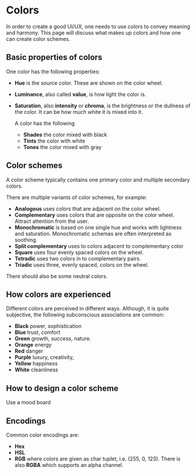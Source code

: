 # Colors

In order to create a good UI/UX, one needs to use colors to convey meaning and
harmony. This page will discuss what makes up colors and how one can create
color schemes.

## Basic properties of colors

One color has the following properties:

- **Hue** is the source color. These are shown on the color wheel.
- **Luminance**, also called **value**, is how light the color is.
- **Saturation**, also **intensity** or **chroma**, is the brightness or the
  dullness of the color. It can be how much white it is mixed into it.

  A color has the following

  - **Shades** the color mixed with black
  - **Tints** the color with white
  - **Tones** the color mixed with gray

## Color schemes

A color scheme typically contains one primary color and multiple secondary
colors.

There are multiple variants of color schemes, for example:

- **Analogous** uses colors that are adjacent on the color wheel.
- **Complementary** uses colors that are opposite on the color wheel. Attract
  attention from the user.
- **Monochromatic** is based on one single hue and works with lightness and
  saturation. Monochromatic schemas are often interpreted as soothing.
- **Split complementary** uses to colors adjacent to complementary color
- **Square** uses four evenly spaced colors on the wheel.
- **Tetradic** uses two colors in to complementary pairs.
- **Triadic** uses three, evenly spaced, colors on the wheel.

There should also be some neutral colors.

## How colors are experienced

Different colors are perceived in different ways. Although, it is quite
subjective, the following subconscious associations are common:

- **Black** power, sophistication
- **Blue** trust, comfort
- **Green** growth, success, nature.
- **Orange** energy
- **Red** danger
- **Purple** luxury, creativity,
- **Yellow** happiness
- **White** cleanliness

## How to design a color scheme

Use a mood board

## Encodings

Common color encodings are:

- **Hex**
- **HSL**
- **RGB** where colors are given as char tuplet, i.e. (255, 0, 123). There is
  also **RGBA** which supports an alpha channel.
